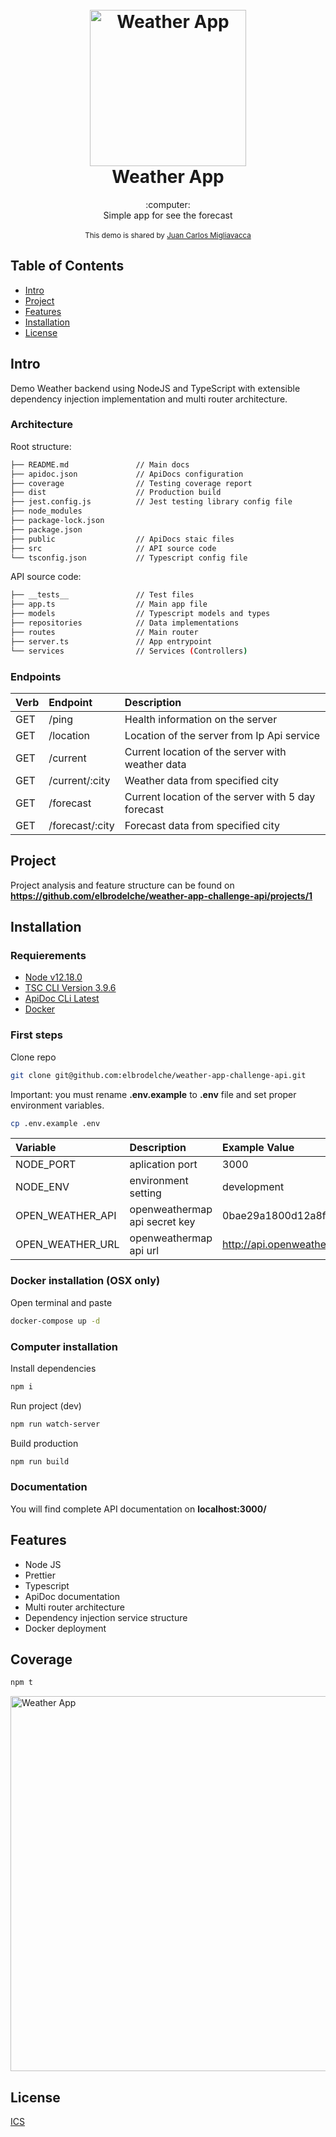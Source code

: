 
<h1 align="center">
  <br>
  <a href="http://github.com/elbrodelche">
  <img src="https://i.imgur.com/1A2H47l.png" alt="Weather App" width="250">
  </a>
  <br>
  Weather App
  <br>
</h1>
<div align="center">
  :computer:
</div>
<div align="center">
  Simple app for see the forecast
</div>

<br />

<div align="center">
  <sub>This demo is shared by
  <a href="https://github.com/elbrodelche">
  Juan Carlos Migliavacca
  </a>
</div>

## Table of Contents
- [Intro](#Intro)
- [Project](#Project)
- [Features](#Features)
- [Installation](#Installation)
- [License](#license)

## Intro
Demo Weather backend using NodeJS and TypeScript with extensible dependency injection implementation and multi router architecture.

### Architecture
Root structure:
```bash
├── README.md               // Main docs
├── apidoc.json             // ApiDocs configuration
├── coverage                // Testing coverage report
├── dist                    // Production build
├── jest.config.js          // Jest testing library config file
├── node_modules            
├── package-lock.json       
├── package.json
├── public                  // ApiDocs staic files
├── src                     // API source code
└── tsconfig.json           // Typescript config file
```
API source code:
```bash
├── __tests__               // Test files
├── app.ts                  // Main app file
├── models                  // Typescript models and types
├── repositories            // Data implementations 
├── routes                  // Main router
├── server.ts               // App entrypoint
└── services                // Services (Controllers)
```

### Endpoints

| Verb | Endpoint | Description |
|:----|:-------------|:-----|
| GET | /ping | Health information on the server |
| GET | /location | Location of the server from Ip Api service |
| GET | /current | Current location of the server with weather data |
| GET | /current/:city | Weather data from specified city |
| GET | /forecast | Current location of the server with 5 day forecast |
| GET | /forecast/:city | Forecast data from specified city |

## Project

Project analysis and feature structure can be found on **https://github.com/elbrodelche/weather-app-challenge-api/projects/1**

## Installation

### Requierements
- [Node v12.18.0](https://nodejs.org/en/)
- [TSC CLI Version 3.9.6](https://www.npmjs.com/package/typescript)
- [ApiDoc CLi Latest](https://apidocjs.com)
- [Docker](https://www.docker.com)

### First steps
Clone repo
 ```bash
git clone git@github.com:elbrodelche/weather-app-challenge-api.git
```
 
 Important: you must rename **.env.example** to **.env** file and set proper environment variables.
  ```bash
cp .env.example .env
 ```  
 
 | Variable |  Description | Example Value |
 |:----|:-------------|:-----|
 | NODE_PORT | aplication port | 3000|
 | NODE_ENV | environment setting | development |
 | OPEN_WEATHER_API | openweathermap api secret key | 0bae29a1800d12a8fe1fb62f02fd538a |
 | OPEN_WEATHER_URL | openweathermap api url | http://api.openweathermap.org/data/2.5/ |
 
 
### Docker installation (OSX only)

 Open terminal and paste
 ```bash
docker-compose up -d
```

### Computer installation
 
 Install dependencies
  ```bash
npm i
 ```

 Run project (dev)
  ```bash
 npm run watch-server
 ```
 
 Build production
  ```bash
 npm run build
 ```
### Documentation

You will find complete API documentation on **localhost:3000/**

## Features

- Node JS
- Prettier
- Typescript
- ApiDoc documentation 
- Multi router architecture
- Dependency injection service structure
- Docker deployment

## Coverage
```bash
npm t
```
<img src="https://i.imgur.com/vSTClbP.png" alt="Weather App" width="600">

## License
[ICS](https://tldrlegal.com/license/mit-license)









